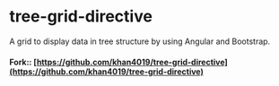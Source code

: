 tree-grid-directive
===================

A grid to display data in tree structure by using Angular and Bootstrap.


#### Fork:: [https://github.com/khan4019/tree-grid-directive](https://github.com/khan4019/tree-grid-directive)
